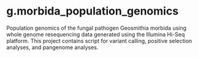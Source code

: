 # g.morbida_population_genomics
Population genomics of the fungal pathogen Geosmithia morbida using whole genome resequencing data generated using the Illumina Hi-Seq platform. This project contains script for variant calling, positive selection analyses, and pangenome analyses. 
